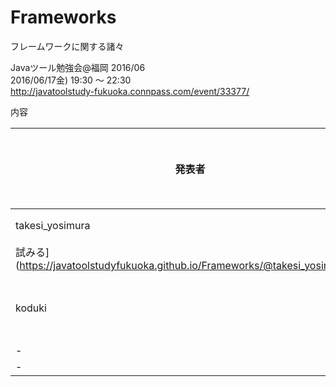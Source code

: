 # Frameworks
フレームワークに関する諸々

Javaツール勉強会@福岡 2016/06<br>
2016/06/17金) 19:30 〜 22:30<br>
http://javatoolstudy-fukuoka.connpass.com/event/33377/

内容

| 発表者 | テーマ | その他資料 |
|------------|--------------|--------------|
| takesi_yosimura | [JAX-RSの話を
試みる](https://javatoolstudyfukuoka.github.io/Frameworks/@takesi_yosimura/#/) | [201606jaxrs](https://github.com/JavaToolStudyFukuoka/Frameworks/tree/master/%40takesi_yosimura/201606jaxrs) |
| koduki | [Batch FrameworkとしてのApache Spark](https://koduki.github.io/docs/javaToolFk_20160617_spark-as-batch/#/) | - |
| - | - | - |
| - | - | - |
